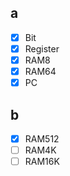 ## a
- [x] Bit
- [x] Register
- [x] RAM8
- [x] RAM64
- [x] PC

## b
- [x] RAM512
- [ ] RAM4K
- [ ] RAM16K
